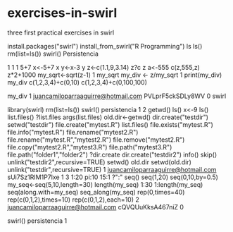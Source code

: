 # exercises-in-swirl
three first practical exercises in swirl

install.packages("swirl")
install_from_swirl("R Programming")
ls
ls()
rm(list=ls())
swirl()
Persistencia

1
1
1
5+7
x<-5+7
x
y<-x-3
y
z<-c(1.1,9,3.14)
z?c
z
a<-555
c(z,555,z)
z*2+1000
my_sqrt<-sqrt(z-1)
1
my_sqrt
my_div <- z/my_sqrt
1
print(my_div)
my_div
c(1,2,3,4)+c(0,10)
c(1,2,3,4)+c(0,100,100)

my_div
1
juancamiloparraaguirre@hotmail.com
PVLprF5ckSDLy8WV
0
swirl

library(swirl)
rm(list=ls())
swirl()
persistencia
1
2
getwd()
ls()
x<-9
ls()
list.files()
?list.files
args(list.files)
old.dir<-getwd()
dir.create("testdir")
setwd("testdir")
file.create("mytest.R")
list.files()
file.exists("mytest.R")
file.info("mytest.R")
file.rename("mytest2.R")
file.rename("mytest.R","mytest2.R")
file.remove("mytest2.R")
file.copy("mytest2.R","mytest3.R")
file.path("mytest3.R")
file.path("folder1","folder2")
?dir.create
dir.create("testdir2")
info()
skip()
unlink("testdir2",recursive=TRUE)
setwd()
old.dir
setwd(old.dir)
unlink("testdir",recursive=TRUE)
1
juancamiloparraaguirre@hotmail.com
sUi7Sz1RIM1P7lxe
1
3
1:20
pi:10
15:1
?":"
seq()
seq(1,20)
seq(0,10,by=0.5)
my_seq<-seq(5,10,length=30)
length(my_seq)
1:30
1:length(my_seq)
seq(along.with=my_seq)
seq_along(my_seq)
rep(0,times=40)
rep(c(0,1,2),times=10)
rep(c(0,1,2),each=10)
2
juancamiloparraaguirre@hotmail.com
cQVQUuKksA467niZ
0

swirl()
persistencia
1
